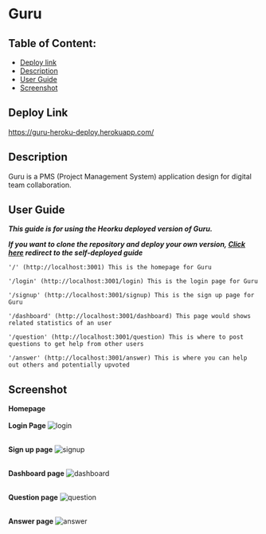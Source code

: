 # Guru

## Table of Content:

- [Deploy link](#Deploy-link)
- [Description](#Description)
- [User Guide](#User-Guide)
- [Screenshot](#Screenshot)
<!-- * [Video Demo](#Video-demo) -->

## Deploy Link

https://guru-heroku-deploy.herokuapp.com/

## Description

Guru is a PMS (Project Management System) application design for digital team collaboration.

## User Guide

**_This guide is for using the Heorku deployed version of Guru._**

**_If you want to clone the repository and deploy your own version, [Click here](./README_deploy.md) redirect to the self-deployed guide_**

```
'/' (http://localhost:3001) This is the homepage for Guru

'/login' (http://localhost:3001/login) This is the login page for Guru

'/signup' (http://localhost:3001/signup) This is the sign up page for Guru

'/dashboard' (http://localhost:3001/dashboard) This page would shows related statistics of an user

'/question' (http://localhost:3001/question) This is where to post questions to get help from other users

'/answer' (http://localhost:3001/answer) This is where you can help out others and potentially upvoted
```

## Screenshot

**Homepage** <br> <br>
**Login Page** ![login](./demo/login.png)<br> <br>

**Sign up page** ![signup](./demo/signup.png)<br> <br>

**Dashboard page** ![dashboard](./demo/dashboard.png)<br> <br>

**Question page** ![question](./demo/question.png) <br> <br>

**Answer page** ![answer](./demo/answer.png) <br> <br>

<!-- ## Video Demo -->

<!-- [![Video demo](./commencing.png)] -->
